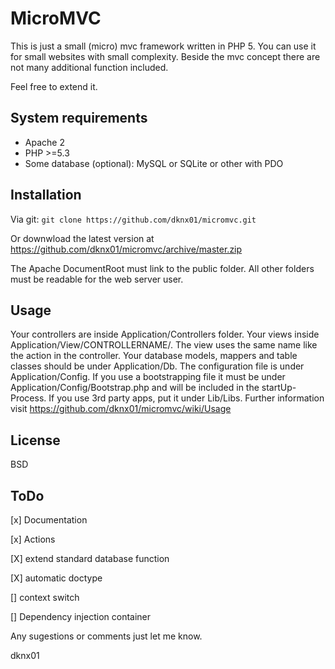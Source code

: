 MicroMVC
=========
This is just a small (micro) mvc framework written in PHP 5.
You can use it for small websites with small complexity. Beside the mvc concept there are not many additional function included.

Feel free to extend it.

System requirements
-------------------
+ Apache 2
+ PHP >=5.3
+ Some database (optional): MySQL or SQLite or other with PDO

Installation
--------------
Via git:
```git clone https://github.com/dknx01/micromvc.git```

Or downwload the latest version at https://github.com/dknx01/micromvc/archive/master.zip

The Apache DocumentRoot must link to the public folder.
All other folders must be readable for the web server user.

Usage
-----
Your controllers are inside Application/Controllers folder.
Your views inside Application/View/CONTROLLERNAME/.
The view uses the same name like the action in the controller.
Your database models, mappers and table classes should be under Application/Db.
The configuration file is under Application/Config.
If you use a bootstrapping file it must be under Application/Config/Bootstrap.php and will be included in the startUp-Process.
If you use 3rd party apps, put it under Lib/Libs.
Further information visit https://github.com/dknx01/micromvc/wiki/Usage

License
-------
BSD

ToDo
----
[x] Documentation

[x] Actions

[X] extend standard database function

[X] automatic doctype

[] context switch

[] Dependency injection container

Any sugestions or comments just let me know.

dknx01
